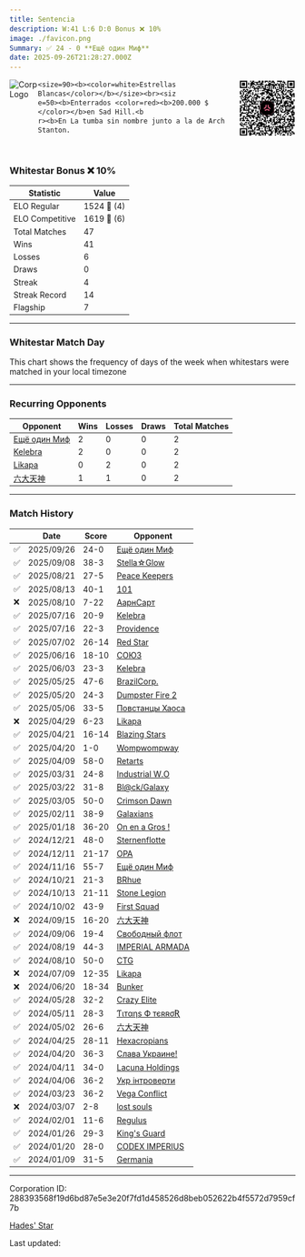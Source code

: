 ```yaml
---
title: ​Sentencia
description: W:41 L:6 D:0 Bonus ❌ 10%
image: ./favicon.png
Summary: ✅ 24 - 0 **Ещё один Миф**
date: 2025-09-26T21:28:27.000Z
---
```

<head>
<link rel="icon" type="image/x-icon" href="./favicon.ico">
</head>
<img align="left" width="50" height="50" src="./favicon.ico" alt="Corp Logo"><img align="right" width="100" height="100" src="./qr.png" alt="QR Code">

```
<size=90><b><color=white>Estrellas Blancas</color></b></size><br><siz
e=50><b>Enterrados <color=red><b>200.000 $ </color></b>en Sad Hill.<b
r><b>En La tumba sin nombre junto a la de Arch Stanton.
```
<br>

### Whitestar Bonus ❌ 10%

| Statistic | Value |
| --- | --- |
| ELO Regular | 1524 🔺  (4)|
| ELO Competitive | 1619 🔺  (6)|
| Total Matches | 47 |
| Wins | 41 |
| Losses | 6 |
| Draws | 0 |
| Streak | 4 |
| Streak Record | 14 |
| Flagship | 7 |

---

### Whitestar Match Day

This chart shows the frequency of days of the week when whitestars were matched in your local timezone

<!-- Load Chart.js from jsDelivr CDN -->
<script src="https://cdn.jsdelivr.net/npm/chart.js@4.0.1"></script>

<!-- Create a canvas element where the chart will be rendered -->
<canvas id="myChart" width="400" height="200"></canvas>

<!-- JavaScript code to render the bar chart -->
<script>
    document.addEventListener("DOMContentLoaded", function() {
        // Ensure scanTime is an array; if empty, handle accordingly
        let timestamps = [1758490107,1756943296,1755380388,1754623734,1754437430,1752229781,1752202739,1751054000,1749618391,1748538835,1747744621,1747276157,1746096710,1745521948,1744768286,1744716598,1743792163,1743003912,1742248995,1740709536,1738859034,1736768384,1734325344,1733474978,1731312338,1729038121,1728350160,1727429379,1725975075,1725149058,1723627221,1722818853,1720130371,1718414732,1716477923,1715025558,1714234934,1713652665,1713211592,1712438461,1711979328,1710759701,1709396461,1706320537,1705874883,1705361003,1704365995];

        const fontColor = 'rgba(64, 128, 160, 1)';

        // Function to convert Unix timestamps to day of the week (0=Sunday, 6=Saturday)
        function getDayOfWeek(timestamp) {
            return new Date(timestamp * 1000).getDay();
        }

        // Initialize an array to count occurrences for each day of the week
        let dayCounts = [0, 0, 0, 0, 0, 0, 0];

        // Populate the dayCounts array based on the scanTime data
        timestamps.forEach(ts => {
            let dayOfWeek = getDayOfWeek(ts);
            dayCounts[dayOfWeek]++;
        });

        // Chart.js configuration for the bar chart
        const data = {
            labels: ['Sunday', 'Monday', 'Tuesday', 'Wednesday', 'Thursday', 'Friday', 'Saturday'],
            datasets: [{
                data: dayCounts,
                backgroundColor: [
                    'rgba(0, 191, 255, 0.2)',   // Deep Sky Blue (Sunday)
                    'rgba(135, 206, 250, 0.2)', // Light Sky Blue (Monday)
                    'rgba(173, 216, 230, 0.2)', // Light Blue (Tuesday)
                    'rgba(214, 236, 243, 0.2)', // Custom light blue (Wednesday)
                    'rgba(173, 216, 230, 0.2)', // Light Blue (Thursday)
                    'rgba(135, 206, 250, 0.2)', // Light Sky Blue (Friday)
                    'rgba(0, 191, 255, 0.2)'    // Deep Sky Blue (Saturday)
                ],
                borderColor: [
                    'rgba(0, 191, 255, 1)',
                    'rgba(135, 206, 250, 1)',
                    'rgba(173, 216, 230, 1)',
                    'rgba(214, 236, 243, 1)',
                    'rgba(173, 216, 230, 1)',
                    'rgba(135, 206, 250, 1)',
                    'rgba(0, 191, 255, 1)'
                ],
                borderWidth: 1,
                minBarLength: 5
            }]
        };

        const config = {
            type: 'bar',
            data: data,
            options: {
                scales: {
                    y: {
                        beginAtZero: true,
                        ticks: {
                            stepSize: 1,
                            color: fontColor
                        },
                        grid: {
                            color: 'rgba(255, 255, 255, 0.2)'
                        }
                    },
                    x: {
                        ticks: {
                            color: fontColor
                        },
                        grid: {
                            display: false 
                        }
                    }
                },
                plugins: {
                    legend: {
                        display: false
                    }
                }
            }
        };

        // Render the chart
        const ctx = document.getElementById('myChart').getContext('2d');
        const myChart = new Chart(ctx, config);
    });
</script>
    
---
### Recurring Opponents

| Opponent | Wins | Losses | Draws | Total Matches |
| --- | --- | --- | --- | --- |
| [Ещё один Миф](https://ws.tsl.rocks/corp/b091930b1e7a5540c2cfaa75d184dc82314a1248bbd6e4daae0867f3f248a19f/) | 2 | 0 | 0 | 2 |
| [Kelebra](https://ws.tsl.rocks/corp/0b1ce787fadd83433c02fb7f56a905ea64f918c1396ac37b8591891adf232eb6/) | 2 | 0 | 0 | 2 |
| [Likapa](https://ws.tsl.rocks/corp/430376e86f786afe6d4201e70b5fd09f2cdd41ca6d81ee693737e3361c06a1f4/) | 0 | 2 | 0 | 2 |
| [六大天神](https://ws.tsl.rocks/corp/28f06b2ed8c2d55fe437095ed09cf6559986f0bb3ea5ff99509341b5dbf04d65/) | 1 | 1 | 0 | 2 |

---
### Match History

|  | Date | Score | Opponent |
| --- | --- | --- | --- |
| ✅ | 2025/09/26 | 24-0 | [Ещё один Миф](https://ws.tsl.rocks/corp/b091930b1e7a5540c2cfaa75d184dc82314a1248bbd6e4daae0867f3f248a19f/) |
| ✅ | 2025/09/08 | 38-3 | [Stella☆Glow](https://ws.tsl.rocks/corp/86a894b97d55e4f65a3cec65d26d528341d8e70b186bcffa2e89f5f681e48396/) |
| ✅ | 2025/08/21 | 27-5 | [Peace Keepers](https://ws.tsl.rocks/corp/7ac71c394c017639785b3ecaa8087bd3b9a9d134e05d22703a3e18217da3380d/) |
| ✅ | 2025/08/13 | 40-1 | [101](https://ws.tsl.rocks/corp/6b4681e994e78199b26297184be90aaf1928c04f6323f02fc316d25729e121e6/) |
| ❌ | 2025/08/10 | 7-22 | [АарнСарт](https://ws.tsl.rocks/corp/22a6ca5b9d96d9fe15fd019792db66760757592e6e03678bf67bca27b028233b/) |
| ✅ | 2025/07/16 | 20-9 | [Kelebra](https://ws.tsl.rocks/corp/0b1ce787fadd83433c02fb7f56a905ea64f918c1396ac37b8591891adf232eb6/) |
| ✅ | 2025/07/16 | 22-3 | [Providence](https://ws.tsl.rocks/corp/f12fc39ca2326de7c5ce96c005b1953c86430443f1f8b98e7515d082b43b4d4b/) |
| ✅ | 2025/07/02 | 26-14 | [Red Star](https://ws.tsl.rocks/corp/779114322d677f05c7451cf2323327bd6ff62ec9513ba922e38578b0813f3bad/) |
| ✅ | 2025/06/16 | 18-10 | [СОЮЗ](https://ws.tsl.rocks/corp/068cec010bfee0723895562d4bf580b93628758a762b6918d384fef632d281ab/) |
| ✅ | 2025/06/03 | 23-3 | [Kelebra](https://ws.tsl.rocks/corp/0b1ce787fadd83433c02fb7f56a905ea64f918c1396ac37b8591891adf232eb6/) |
| ✅ | 2025/05/25 | 47-6 | [BrazilCorp\.](https://ws.tsl.rocks/corp/623f28fa77360220e64570e6493ec911dc1e814d1686305b7879da48d808d1cf/) |
| ✅ | 2025/05/20 | 24-3 | [Dumpster Fire 2](https://ws.tsl.rocks/corp/37d473dec00d4d68e29963e3b423670aac735e7c1f256276e6c2e7d62180b0f8/) |
| ✅ | 2025/05/06 | 33-5 | [Повстанцы Хаоса](https://ws.tsl.rocks/corp/1358877fcc123cef74de06c83a943f27a7fad0ab6d20989f767ce88d4d195ace/) |
| ❌ | 2025/04/29 | 6-23 | [Likapa](https://ws.tsl.rocks/corp/430376e86f786afe6d4201e70b5fd09f2cdd41ca6d81ee693737e3361c06a1f4/) |
| ✅ | 2025/04/21 | 16-14 | [Blazing Stars](https://ws.tsl.rocks/corp/f1c390fb4786da2cb59b7b39519a0ecf6022d4ba017d407af5286aa056682aff/) |
| ✅ | 2025/04/20 | 1-0 | [Wompwompway](https://ws.tsl.rocks/corp/f7c3d7f512c4de3883e63b1a5771ab3ef3938054f98711e933bc7dd064fb8363/) |
| ✅ | 2025/04/09 | 58-0 | [Retarts](https://ws.tsl.rocks/corp/1556331f722d00268e3c524b12efedac51051cf48e46b2513675774b9315a155/) |
| ✅ | 2025/03/31 | 24-8 | [Industrial W\.O](https://ws.tsl.rocks/corp/99a4ba88f6a620cb9ea1da456127c978a858ffbda4e40b255fcf3365515da25d/) |
| ✅ | 2025/03/22 | 31-8 | [Bl@ck/Galaxy](https://ws.tsl.rocks/corp/76f8fe0dcd8b8c1cb8e0083f14c0b36c23bb9757a3af0f191b567774c02222a3/) |
| ✅ | 2025/03/05 | 50-0 | [Crimson Dawn](https://ws.tsl.rocks/corp/d01a872035141501ad24bc84e5496d239d31d121774482b777bd8f2e03726d44/) |
| ✅ | 2025/02/11 | 38-9 | [Galaxians](https://ws.tsl.rocks/corp/94728c6eb201c1f15c6e2304b5920aa155ccc1a7aac83b574baae51c53a22c5d/) |
| ✅ | 2025/01/18 | 36-20 | [On en a Gros \!](https://ws.tsl.rocks/corp/eee919ee67cd5b7eb62548219cd7981660ab85d08ab0fe23b83f1849ca6cf8c6/) |
| ✅ | 2024/12/21 | 48-0 | [Sternenflotte](https://ws.tsl.rocks/corp/6273be8c33cae6938fe5608aa5cf5a78e740f71dd888477b437e47ec106c0a0d/) |
| ✅ | 2024/12/11 | 21-17 | [OPA](https://ws.tsl.rocks/corp/e80002cbc38034342376acee2274117d3b6150fce2d47bbd1dbf75cd06d8e258/) |
| ✅ | 2024/11/16 | 55-7 | [Ещё один Миф](https://ws.tsl.rocks/corp/b091930b1e7a5540c2cfaa75d184dc82314a1248bbd6e4daae0867f3f248a19f/) |
| ✅ | 2024/10/21 | 21-3 | [BRhue](https://ws.tsl.rocks/corp/cf382c812409b617906f693517aebeee55e827f37c20a515ff23810e49d6310d/) |
| ✅ | 2024/10/13 | 21-11 | [Stone Legion](https://ws.tsl.rocks/corp/60cd15c27192f777f2e4abc413a83d4ab33bbccd7764a387afd2347dcd3d751a/) |
| ✅ | 2024/10/02 | 43-9 | [First Squad](https://ws.tsl.rocks/corp/39bb6d19385b7eb6e2e71a979f21256463432b6e2e36ae4c55446abb1f6a0db1/) |
| ❌ | 2024/09/15 | 16-20 | [六大天神](https://ws.tsl.rocks/corp/28f06b2ed8c2d55fe437095ed09cf6559986f0bb3ea5ff99509341b5dbf04d65/) |
| ✅ | 2024/09/06 | 19-4 | [Свободный флот](https://ws.tsl.rocks/corp/48fb866b3a51175a06336d9caa1bcace6d2bfb94b0a93974c8be3f54050fc0c6/) |
| ✅ | 2024/08/19 | 44-3 | [IMPERIAL ARMADA](https://ws.tsl.rocks/corp/0c33734edc95a1bac88a9df7e0853a3bd835ea682673f097db1c75d6bb14c8da/) |
| ✅ | 2024/08/10 | 50-0 | [CTG](https://ws.tsl.rocks/corp/9647a8507dfa5637a217d2d6a0ad47aefb6a4563f910ad46376c228450cff43c/) |
| ❌ | 2024/07/09 | 12-35 | [Likapa](https://ws.tsl.rocks/corp/430376e86f786afe6d4201e70b5fd09f2cdd41ca6d81ee693737e3361c06a1f4/) |
| ❌ | 2024/06/20 | 18-34 | [Bunker](https://ws.tsl.rocks/corp/583eeb4aaa577ce5d9806fc637f83d7c02b2a29fa2d47eb38fd658be8ef93588/) |
| ✅ | 2024/05/28 | 32-2 | [Crazy Elite](https://ws.tsl.rocks/corp/ef64e9014b773074470ead0907b9c122bf6bda753de1cddfa01e95a00e9d47dc/) |
| ✅ | 2024/05/11 | 28-3 | [Ƭιтαηѕ Ф тєʀʀσƦ](https://ws.tsl.rocks/corp/61696db57416971a365d3034c85eb5815c9ff04c0fbe5fa4be99689883df54af/) |
| ✅ | 2024/05/02 | 26-6 | [六大天神](https://ws.tsl.rocks/corp/28f06b2ed8c2d55fe437095ed09cf6559986f0bb3ea5ff99509341b5dbf04d65/) |
| ✅ | 2024/04/25 | 28-11 | [Hexacropians](https://ws.tsl.rocks/corp/1663ae68266882a1c09b5a4e5a16b97770e86390b7af7bcfc66b46213334a3a2/) |
| ✅ | 2024/04/20 | 36-3 | [Слава Украине\!](https://ws.tsl.rocks/corp/15bb6468a62584f5281a81614dde743b4bbf2196289e4c346da53f96e2e140c1/) |
| ✅ | 2024/04/11 | 34-0 | [Lacuna Holdings](https://ws.tsl.rocks/corp/17f4ece94ed033805ed258868416020d302254e2e3becbd1e25381be7933be76/) |
| ✅ | 2024/04/06 | 36-2 | [Укр інтроверти](https://ws.tsl.rocks/corp/d572c676473ca035b64333d3b419fb4da007677b96f6a401710c4b9249a193d5/) |
| ✅ | 2024/03/23 | 36-2 | [Vega Conflict](https://ws.tsl.rocks/corp/396ceafad44127f2e9dfb94934dc27154c6f97f6bc60832af6cb17791fd7369b/) |
| ❌ | 2024/03/07 | 2-8 | [lost souls](https://ws.tsl.rocks/corp/64cf1f6ce9001bcd1d03fd1aaecafc1b7d88cd36316892a52a1b19d5e85bd793/) |
| ✅ | 2024/02/01 | 11-6 | [Regulus](https://ws.tsl.rocks/corp/2ac7f4a924f351d9e8a57c7bd7cb88bb810dd028acab61baf5f38f0ffc7cf559/) |
| ✅ | 2024/01/26 | 29-3 | [King's Guard](https://ws.tsl.rocks/corp/39833a864277b04f9bad126a54a03bfa2c9f9473d3e504b3579cbdc18a4d7e75/) |
| ✅ | 2024/01/20 | 28-0 | [CODEX IMPERIUS](https://ws.tsl.rocks/corp/3ccc674105e16aced0c61db9965dbb8f479196700e695527054cd35787a5eeb7/) |
| ✅ | 2024/01/09 | 31-5 | [Germania](https://ws.tsl.rocks/corp/e088c9a1e761ef8c1f07a1d374886006b0ecace15d07b9549e3655729b630897/) |

---
Corporation ID: 288393568f19d6bd87e5e3e20f7fd1d458526d8beb052622b4f5572d7959cf7b

[Hades' Star](https://www.hadesstar.com)
<script src="/assets/localtime.js"></script>
<div>
  Last updated: <span class="last-updated-date" data-unix-time="1758922107"></span>
</div>